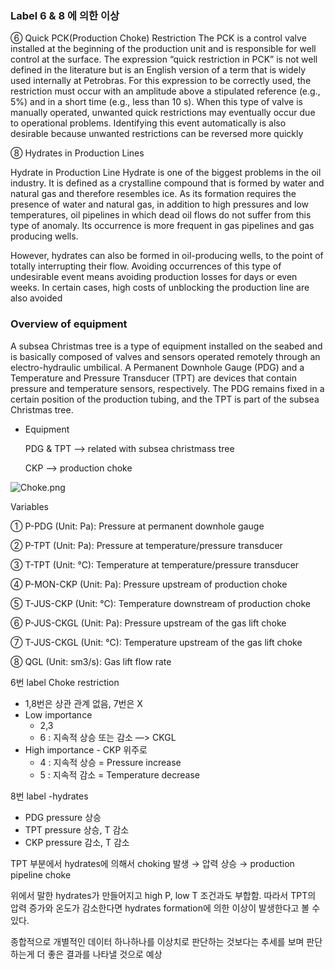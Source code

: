 ### Label 6 & 8 에 의한 이상

⑥ Quick PCK(Production Choke) Restriction
The PCK is a control valve installed at the beginning of the production unit and is responsible for well control at the surface. The expression “quick restriction in PCK” is not well defined in the literature but is an English version of a term that is widely used internally at Petrobras. For this expression to be correctly used, the restriction must occur with an amplitude above a stipulated reference (e.g., 5%) and in a short time (e.g., less than 10 s).
When this type of valve is manually operated, unwanted quick restrictions may eventually occur due to operational problems.
Identifying this event automatically is also desirable because unwanted
restrictions can be reversed more quickly

⑧ Hydrates in Production Lines

Hydrate in Production Line
Hydrate is one of the biggest problems in the oil industry. It is defined as a crystalline compound that is formed by water and natural gas
and therefore resembles ice. As its formation requires the presence of
water and natural gas, in addition to high pressures and low temperatures, oil pipelines in which dead oil flows do not suffer from this type of anomaly. Its occurrence is more frequent in gas pipelines and gas producing wells. 

However, hydrates can also be formed in oil-producing wells, to the point of totally interrupting their flow. Avoiding occurrences of this type of undesirable event means avoiding production losses for days or even weeks. In certain cases,
high costs of unblocking the production line are also avoided

### Overview of equipment

A subsea Christmas tree is a type of equipment installed on the seabed and is basically composed of valves and sensors operated remotely through an electro-hydraulic
umbilical. A Permanent Downhole Gauge (PDG) and a Temperature and Pressure Transducer (TPT) are devices that contain pressure and temperature sensors, respectively. The PDG remains fixed in a certain position of the production tubing, and the TPT is part of the subsea Christmas tree.

- Equipment
    
    PDG & TPT —> related with subsea christmass tree
    
    CKP —> production choke 
    

![Choke.png](https://s3-us-west-2.amazonaws.com/secure.notion-static.com/41c6bdaa-c144-4a2f-b255-da75111f0d72/Choke.png)

Variables

① P-PDG (Unit: Pa): Pressure at permanent downhole gauge

② P-TPT (Unit: Pa): Pressure at temperature/pressure transducer  

③ T-TPT (Unit: °C): Temperature at temperature/pressure transducer

④ P-MON-CKP (Unit: Pa): Pressure upstream of production choke

⑤ T-JUS-CKP (Unit: °C): Temperature downstream of production choke

⑥ P-JUS-CKGL (Unit: Pa): Pressure upstream of the gas lift choke

⑦ T-JUS-CKGL (Unit: °C): Temperature upstream of the gas lift choke

⑧ QGL (Unit: sm3/s): Gas lift flow rate

6번 label Choke restriction 

- 1,8번은 상관 관계 없음, 7번은 X
- Low importance
    - 2,3
    - 6 : 지속적 상승 또는 감소 —> CKGL
- High importance - CKP 위주로
    - 4 : 지속적 상승 = Pressure increase
    - 5 : 지속적 감소 = Temperature decrease
    

8번 label -hydrates

- PDG pressure 상승
- TPT pressure 상승, T 감소
- CKP pressure 감소, T 감소

TPT 부분에서 hydrates에 의해서 choking 발생 → 압력 상승 → production pipeline choke

위에서 말한 hydrates가 만들어지고 high P, low T 조건과도 부합함. 따라서 TPT의 압력 증가와 온도가 감소한다면 hydrates formation에 의한 이상이 발생한다고 볼 수 있다. 

종합적으로 개별적인 데이터 하나하나를 이상치로 판단하는 것보다는 추세를 보며 판단하는게 더 좋은 결과를 나타낼 것으로 예상
